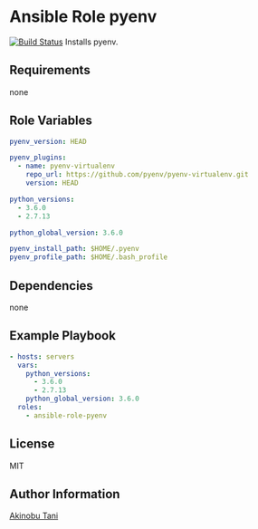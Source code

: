 Ansible Role pyenv
=========

[![Build Status](https://travis-ci.org/akinobu-tani/ansible-role-pyenv.svg?branch=master)](https://travis-ci.org/akinobu-tani/ansible-role-pyenv)
Installs pyenv.

Requirements
------------

none

Role Variables
--------------

``` yaml
pyenv_version: HEAD

pyenv_plugins:
  - name: pyenv-virtualenv
    repo_url: https://github.com/pyenv/pyenv-virtualenv.git
    version: HEAD

python_versions:
  - 3.6.0
  - 2.7.13

python_global_version: 3.6.0

pyenv_install_path: $HOME/.pyenv
pyenv_profile_path: $HOME/.bash_profile
```

Dependencies
------------

none

Example Playbook
----------------

``` yaml
- hosts: servers
  vars:
    python_versions:
      - 3.6.0
      - 2.7.13
    python_global_version: 3.6.0
  roles:
    - ansible-role-pyenv
```

License
-------

MIT

Author Information
------------------

[Akinobu Tani](http://github.com/akinobu-tani)
